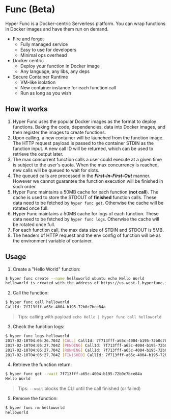# Func (Beta)

Hyper Func is a Docker-centric Serverless platform. You can wrap functions in Docker images and have them run on demand.

- Fire and forget
	- Fully managed service
    - Easy to use for developers
    - Minimal ops overhead
- Docker centric
	- Deploy your function in Docker image
	- Any language, any libs, any deps
- Secure Container Runtime
	- VM-like isolation
	- New container instance for each function call
	- Run as long as you wish

## How it works

1. Hyper Func uses the popular Docker images as the format to deploy functions. Baking the code, dependencies, data into Docker images, and then register the images to create functions.
2. Upon calling, a new container will be launched from the function image. The HTTP request payload is passed to the container STDIN as the function input. A new call ID will be returned, which can be used to retrieve the output later.
3. The max concurrent function calls a user could execute at a given time is subject to the user's quota. When the max concurrency is reached, new calls will be queued to wait for slots.
4. The queued calls are processed in the ***First-In-First-Out*** manner. However we cannot guarantee the function execution will be finished in such order.
5. Hyper Func maintains a 50MB cache for each function (**not call**). The cache is used to store the STDOUT of **finished** function calls. These data need to be fetched by `hyper func get`. Otherwise the cache will be rotated once full.
6. Hyper Func maintains a 50MB cache for logs of each function. These data need to be fetched by `hyper func logs`. Otherwise the cache will be rotated once full.
7. For each function call, the max data size of STDIN and STDOUT is 5MB.
8. The headers of HTTP request and the env config of function will be as the environment variable of container.

## Usage

1. Create a "Hello World" function:
``` bash
$ hyper func create --name helloworld ubuntu echo Hello World
helloworld is created with the address of https://us-west-1.hyperfunc.io/call/helloworld/e5304888-f112-11e6-bc64-92361f002671
```

2. Call the function:
``` bash
$ hyper func call helloworld
CallId: 7f713fff-a65c-4004-b195-72b0c7bce84a
```
> Tips: calling with payload `echo Hello | hyper func call helloworld`

3. Check the function logs:
``` bash
$ hyper func logs helloworld
2017-02-10T04:05:26.704Z [CALL] CallId: 7f713fff-a65c-4004-b195-72b0c7bce84a, ShortStdin:
2017-02-10T04:05:27.704Z [PENDING] CallId: 7f713fff-a65c-4004-b195-72b0c7bce84a
2017-02-10T04:05:27.704Z [RUNNING] CallId: 7f713fff-a65c-4004-b195-72b0c7bce84a
2017-02-10T04:05:27.704Z [FINISHED] CallId: 7f713fff-a65c-4004-b195-72b0c7bce84a, ShortStdout: Hello World
```

4. Retrieve the function return:
``` bash
$ hyper func get --wait 7f713fff-a65c-4004-b195-72b0c7bce84a
Hello World
```
> Tips: `--wait` blocks the CLI until the call finished (or failed)

5. Remove the function:
``` bash
$ hyper func rm helloworld
helloworld
```
